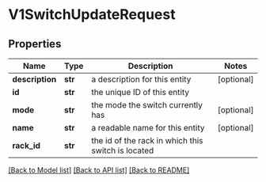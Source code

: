 # V1SwitchUpdateRequest

## Properties
Name | Type | Description | Notes
------------ | ------------- | ------------- | -------------
**description** | **str** | a description for this entity | [optional] 
**id** | **str** | the unique ID of this entity | 
**mode** | **str** | the mode the switch currently has | [optional] 
**name** | **str** | a readable name for this entity | [optional] 
**rack_id** | **str** | the id of the rack in which this switch is located | 

[[Back to Model list]](../README.md#documentation-for-models) [[Back to API list]](../README.md#documentation-for-api-endpoints) [[Back to README]](../README.md)


